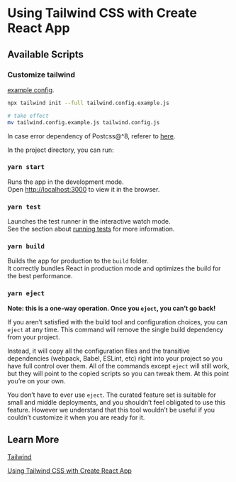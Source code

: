 # Using Tailwind CSS with Create React App

## Available Scripts

### Customize tailwind

[example config](./tailwind.config.example.js).

```bash
npx tailwind init --full tailwind.config.example.js

# take effect
mv tailwind.config.example.js tailwind.config.js
```

In case error dependency of Postcss@^8, referer to [here](https://tailwindcss.com/docs/installation#post-css-7-compatibility-build).

In the project directory, you can run:

### `yarn start`

Runs the app in the development mode.\
Open [http://localhost:3000](http://localhost:3000) to view it in the browser.

### `yarn test`

Launches the test runner in the interactive watch mode.\
See the section about [running tests](https://facebook.github.io/create-react-app/docs/running-tests) for more information.

### `yarn build`

Builds the app for production to the `build` folder.\
It correctly bundles React in production mode and optimizes the build for the best performance.

### `yarn eject`

**Note: this is a one-way operation. Once you `eject`, you can’t go back!**

If you aren’t satisfied with the build tool and configuration choices, you can `eject` at any time. This command will remove the single build dependency from your project.

Instead, it will copy all the configuration files and the transitive dependencies (webpack, Babel, ESLint, etc) right into your project so you have full control over them. All of the commands except `eject` will still work, but they will point to the copied scripts so you can tweak them. At this point you’re on your own.

You don’t have to ever use `eject`. The curated feature set is suitable for small and middle deployments, and you shouldn’t feel obligated to use this feature. However we understand that this tool wouldn’t be useful if you couldn’t customize it when you are ready for it.

## Learn More

[Tailwind](https://tailwindcss.com/)

[Using Tailwind CSS with Create React App](https://daveceddia.com/tailwind-create-react-app/)

